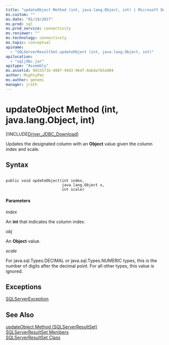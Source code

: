 ```yaml
---
title: "updateObject Method (int, java.lang.Object, int) | Microsoft Docs"
ms.custom: ""
ms.date: "01/19/2017"
ms.prod: sql
ms.prod_service: connectivity
ms.reviewer: ""
ms.technology: connectivity
ms.topic: conceptual
apiname: 
  - "SQLServerResultSet.updateObject (int, java.lang.Object, int)"
apilocation: 
  - "sqljdbc.jar"
apitype: "Assembly"
ms.assetid: 9d33571b-4887-49d3-96df-8abda7b5a904
author: MightyPen
ms.author: genemi
manager: jroth
---
```

# updateObject Method (int, java.lang.Object, int)
[!INCLUDE[Driver_JDBC_Download](../../../includes/driver_jdbc_download.md)]

  Updates the designated column with an **Object** value given the column index and scale.  
  
## Syntax  
  
```  
  
public void updateObject(int index,  
                         java.lang.Object x,  
                         int scale)  
```  
  
#### Parameters  
 *index*  
  
 An **int** that indicates the column index.  
  
 *obj*  
  
 An **Object** value.  
  
 *scale*  
  
 For java.sql.Types.DECIMAL or java.sql.Types.NUMERIC types, this is the number of digits after the decimal point. For all other types, this value is ignored.  
  
## Exceptions  
 [SQLServerException](../../../connect/jdbc/reference/sqlserverexception-class.md)  
  
## See Also  
 [updateObject Method &#40;SQLServerResultSet&#41;](../../../connect/jdbc/reference/updateobject-method-sqlserverresultset.md)   
 [SQLServerResultSet Members](../../../connect/jdbc/reference/sqlserverresultset-members.md)   
 [SQLServerResultSet Class](../../../connect/jdbc/reference/sqlserverresultset-class.md)  
  
  
